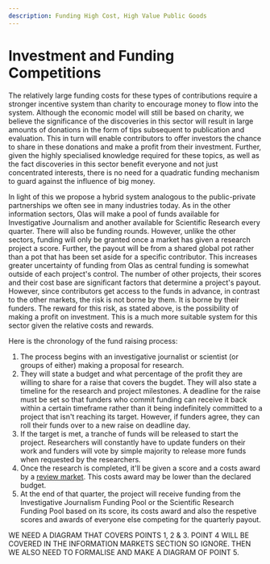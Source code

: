 ```yaml
---
description: Funding High Cost, High Value Public Goods
---
```


# Investment and Funding Competitions

The relatively large funding costs for these types of contributions require a stronger incentive system than charity to encourage money to flow into the system. Although the economic model will still be based on charity, we believe the significance of the discoveries in this sector will result in large amounts of donations in the form of tips subsequent to publication and evaluation. This in turn will enable contributors to offer investors the chance to share in these donations and make a profit from their investment. Further, given the highly specialised knowledge required for these topics, as well as the fact discoveries in this sector benefit everyone and not just concentrated interests, there is no need for a quadratic funding mechanism to guard against the influence of big money.&#x20;

In light of this we propose a hybrid system analogous to the public-private partnerships we often see in many industries today. As in the other information sectors, Olas will make a pool of funds available for Investigative Journalism and another available for Scientific Research every quarter. There will also be funding rounds. However, unlike the other sectors, funding will only be granted once a market has given a research project a score. Further, the payout will be from a shared global pot rather than a pot that has been set aside for a specific contributor. This increases greater uncertainty of funding from Olas as central funding is somewhat outside of each project's control. The number of other projects, their scores and their cost base are significant factors that determine a project's payout. However, since contributors get access to the funds in advance, in contrast to the other markets, the risk is not borne by them. It is borne by their funders. The reward for this risk, as stated above, is the possibility of making a profit on investment. This is a much more suitable system for this sector given the relative costs and rewards.

Here is the chronology of the fund raising process:

1. The process begins with an investigative journalist or scientist (or groups of either) making a proposal for research.&#x20;
2. They will state a budget and what percentage of the profit they are willing to share for a raise that covers the bugdet. They will also state a timeline for the research and project milestones. A deadline for the raise must be set so that funders who commit funding can receive it back within a certain timeframe rather than it being indefinitely committed to a project that isn't reaching its target. However, if funders agree, they can roll their funds over to a new raise on deadline day.&#x20;
3. If the target is met, a tranche of funds will be released to start the project. Researchers will constantly have to update funders on their work and funders will vote by simple majority to release more funds when requested by the researchers.&#x20;
4. Once the research is completed, it'll be given a score and a costs award by a [review market](../information-markets/investigative-journalism-and-academic-research-markets/review-markets.md). This costs award may be lower than the declared budget.&#x20;
5. At the end of that quarter, the project will receive funding from the Investigative Journalism Funding Pool or the Scientific Research Funding Pool based on its score, its costs award and also the respetive scores and awards of everyone else competing for the quarterly payout.&#x20;

WE NEED A DIAGRAM THAT COVERS POINTS 1, 2 & 3. POINT 4 WILL BE COVERED IN THE INFORMATION MARKETS SECTION SO IGNORE. THEN WE ALSO NEED TO FORMALISE AND MAKE A DIAGRAM OF POINT 5.&#x20;

